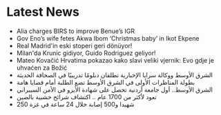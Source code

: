 # Latest News
-  Alia charges BIRS to improve Benue’s IGR
-  Gov Eno’s wife fetes Akwa Ibom ‘Christmas baby’ in Ikot Ekpene
-  Real Madrid'in eski stoperi geri dönüyor!
-  Milan'da Krunic gidiyor, Guido Rodriguez geliyor!
-  Mateo Kovačić Hrvatima pokazao kako slavi veliki vjernik: Evo gdje je uhvaćen za Božić
-  الشرق الأوسط ووكالة سرايا الإخبارية تطلقان دبلومًا تدريبيًا في الصحافة الحديثة
-  بطولة المناظرات الأولى في الشرق الأوسط تضع الطلبة أمام قضايا هامة
-  الشرق الأوسط.. أول جامعة أردنية تحصل على شهادة الأيزو في الأمن السيبراني
-  تعود لأكثر من 1700 عام .. اكتشاف شرائح خشبية بالصين
-  250 شهيدا و500 إصابة خلال 24 ساعة في غزة
